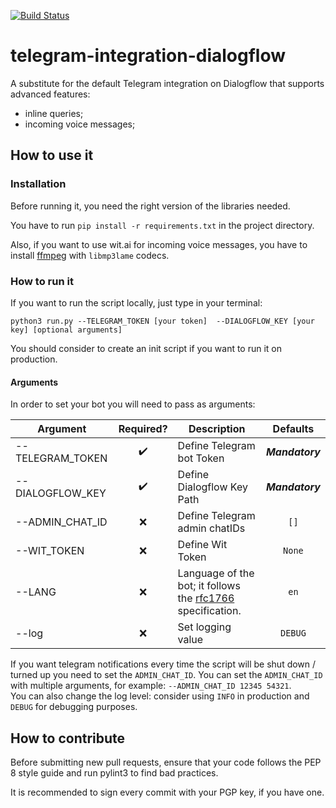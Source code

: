 [![Build Status](https://travis-ci.org/Davide95/telegram-integration-dialogflow.svg?branch=master)](https://travis-ci.org/Davide95/telegram-integration-dialogflow)

# telegram-integration-dialogflow
A substitute for the default Telegram integration on Dialogflow that supports advanced features:
* inline queries;
* incoming voice messages;

## How to use it
### Installation
Before running it, you need the right version of the libraries needed.

You have to run `pip install -r requirements.txt` in the project directory.

Also, if you want to use wit.ai for incoming voice messages, you have to install [ffmpeg](https://www.ffmpeg.org/download.html) with `libmp3lame` codecs.

### How to run it
If you want to run the script locally, just type in your terminal:

 `python3 run.py --TELEGRAM_TOKEN [your token]  --DIALOGFLOW_KEY [your key] [optional arguments]`

You should consider to create an init script if you want to run it on production.

#### Arguments
In order to set your bot you will need to pass as arguments:

|Argument           |Required?           |Description                   |Defaults                                  |
|-------------------|:------------------:|------------------------------|:----------------------------------------:|
|--TELEGRAM_TOKEN   | :heavy_check_mark: |Define Telegram bot Token     | **_Mandatory_**                          |
|--DIALOGFLOW_KEY   | :heavy_check_mark: |Define Dialogflow Key Path    | **_Mandatory_**                          |
|--ADMIN_CHAT_ID    | :x:                |Define Telegram admin chatIDs | `[]`	                                   |
|--WIT_TOKEN        | :x:                |Define Wit Token              | `None`	                                 |
|--LANG             | :x:                |Language of the bot; it follows the [rfc1766](https://tools.ietf.org/html/rfc1766) specification.|`en`	         |
|--log              | :x:                |Set logging value             | `DEBUG`                                  |

If you want telegram notifications every time the script will be shut down / turned up you need to set the `ADMIN_CHAT_ID`.
You can set the `ADMIN_CHAT_ID` with multiple arguments, for example: `--ADMIN_CHAT_ID 12345 54321`.    
You can also change the log level: consider using `INFO` in production and `DEBUG` for debugging purposes.

## How to contribute
Before submitting new pull requests, ensure that your code follows the PEP 8 style guide and run pylint3 to find bad practices.

It is recommended to sign every commit with your PGP key, if you have one.
